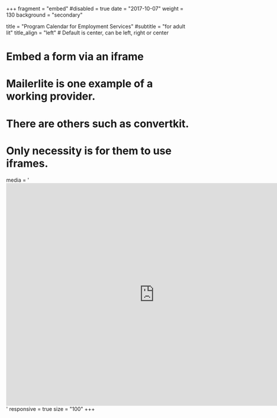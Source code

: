 +++
fragment = "embed"
#disabled = true
date = "2017-10-07"
weight = 130
background = "secondary"

title = "Program Calendar for Employment Services"
#subtitle = "for adult lit"
title_align = "left" # Default is center, can be left, right or center

# Embed a form via an iframe
# Mailerlite is one example of a working provider.
# There are others such as convertkit.
# Only necessity is for them to use iframes.
media = '<iframe src="https://calendar.google.com/calendar/embed?src=c_l2t5tv40v926ubtd7t1sm9ld20%40group.calendar.google.com&ctz=America%2FToronto" style="border: 0" width="800" height="600" frameborder="0" scrolling="no"></iframe>'
responsive = true 
size = "100"
+++

